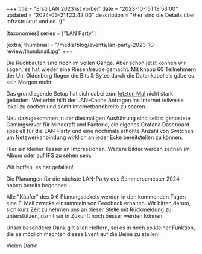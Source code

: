 +++
title = "Ersti LAN 2023 ist vorbei"
date = "2023-10-15T19:53:00"
updated = "2024-03-21T23:42:00"
description = "Hier sind die Details über Infrastruktur und co. :)"

[taxonomies]
series = ["LAN Party"]

[extra]
thumbnail = "/media/blog/events/lan-party-2023-10-review/thumbnail.jpg"
+++

Die Rückbauten sind noch im vollen Gange. Aber schon jetzt können wir sagen, es hat wieder eine Riesenfreude gemacht.
Mit knapp 60 Teilnehmern der Uni Oldenburg flogen die Bits & Bytes durch die Datenkabel als gäbe es kein Morgen mehr.

Das grundlegende Setup hat sich dabei zum [letzten Mal](@/blog/events/2023-04-16-lan-party-2023-04-review.md) nicht stark
geändert. Weiterhin hilft der LAN-Cache Anfragen ins Internet teilweise lokal zu cachen und somit Internetbandbreite zu
sparen.

Neu dazugekommen in der diesmaligen Ausführung sind selbst gehostete Gamingserver für Minecraft und Factorio, ein eigenes
Grafana Dashboard speziell für die LAN-Party und eine nochmals erhöhte Anzahl von Switchen um Netzwerkanbindung wirklich
an jeder Ecke bereitstellen zu können.

Hier ein kleiner Teaser an Impressionen. Weitere Bilder werden zeitnah im Album oder auf [IFS](@/images/ifs/_index.md)
zu sehen sein.

[//]: # (TODO: Add gallery for gallery folder)

Wir hoffen, es hat gefallen!

Die Planungen für die nächste LAN-Party des Sommersemester 2024 haben bereits begonnen.

Alle "Käufer" des 0 € Planungstickets werden in den kommenden Tagen eine E-Mail zwecks einsammeln von Feedback erhalten. Wir
bitten darum, sich kurz Zeit zu nehmen uns an dieser Stelle mit Rückmeldung zu unterstützen, damit wir in Zukunft noch
besser werden können.

Unser besonderer Dank gilt allen Helfern, sei es in noch so kleiner Funktion, die es möglich machten dieses Event auf
die Beine zu stellen!

Vielen Dank!
